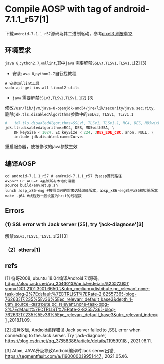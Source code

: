 # Compile AOSP with tag of android-7.1.1_r57[1]

下载`android-7.1.1_r57`源码及其二进制驱动，参考[pixel3 刷安卓12](https://github.com/Ying-Yuan07/pixel3/blob/main/pixel3%20%E5%88%B7%E5%AE%89%E5%8D%9312.md)  

## 环境要求

`java 8`,`python2.7`,`xmllint`,其中`java` 需要解禁`SSLv3,TLSv1,TLSv1.1`[2] [3]

- 安装`java 8`,`python2.7`自行找教程


```shell
# 安装xmllint工具
sudo apt-get install libxml2-utils
```

- `java` 需要解禁`SSLv3,TLSv1,TLSv1.1`[2] [3]

修改`/usr/lib/jvm/java-8-openjdk-amd64/jre/lib/security/java.security`,删除`jdk.tls.disabledAlgorithms`参数中的`SSLv3, TLSv1, TLSv1.1`

```py
#   jdk.tls.disabledAlgorithms=SSLv3, TLSv1, TLSv1.1, RC4, DES, MD5withRSA, \
jdk.tls.disabledAlgorithms=RC4, DES, MD5withRSA, \
    DH keySize < 1024, EC keySize < 224, 3DES_EDE_CBC, anon, NULL, \
    include jdk.disabled.namedCurves
```

重启服务器，使被修改的java参数生效

## 编译AOSP

```shell
cd android-7.1.1_r57 # android-7.1.1_r57 为aosp源码路径
export LC_ALL=C #去除所有本地化设置
source build/envsetup.sh
lunch aosp_x86-eng #按照自己的需求选择编译版本，aosp_x86-eng对应x86模拟器版本
make -j64 #线程数一般设置为host的线程数
```

## Errors

### (1) SSL error with Jack server (35), try 'jack-diagnose'[3]

解禁`SSLv3,TLSv1,TLSv1.1`[2] [3]

### （2）others[1]

## refs

[1] 符哥2008, ubuntu 18.04编译Android 7.1源码, https://blog.csdn.net/qq_35460159/article/details/82557365?spm=1001.2101.3001.6650.2&utm_medium=distribute.pc_relevant.none-task-blog-2%7Edefault%7ECTRLIST%7ERate-2-82557365-blog-76263317.235%5Ev36%5Epc_relevant_default_base3&depth_1-utm_source=distribute.pc_relevant.none-task-blog-2%7Edefault%7ECTRLIST%7ERate-2-82557365-blog-76263317.235%5Ev36%5Epc_relevant_default_base3&utm_relevant_index=1    ,2018.11.09.

[2]  海月汐辰, Android编译错误 Jack server failed to ,SSL error when connecting to the Jack server. Try ‘jack-diagnose‘,  https://blog.csdn.net/qq_37858386/article/details/119599118 , 2021.08.11.

[3] Atom, JAVA升级导致Android编译时Jack server出错, https://segmentfault.com/a/1190000039951447 , 2021.05.06.
